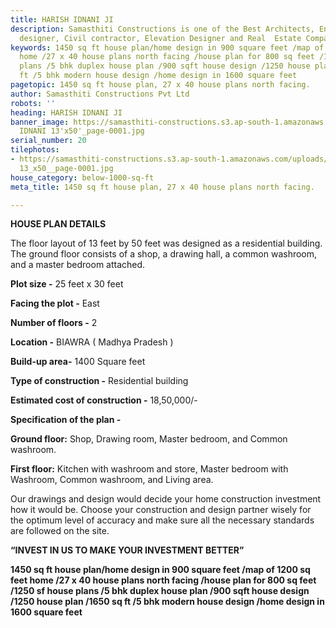 ```yaml
---
title: HARISH IDNANI JI
description: Samasthiti Constructions is one of the Best Architects, Engineer, Interior
  designer, Civil contractor, Elevation Designer and Real  Estate Companies in Indore.
keywords: 1450 sq ft house plan/home design in 900 square feet /map of 1200 sq feet
  home /27 x 40 house plans north facing /house plan for 800 sq feet /1250 sf house
  plans /5 bhk duplex house plan /900 sqft house design /1250 house plan /1650 sq
  ft /5 bhk modern house design /home design in 1600 square feet
pagetopic: 1450 sq ft house plan, 27 x 40 house plans north facing.
author: Samasthiti Constructions Pvt Ltd
robots: ''
heading: HARISH IDNANI JI
banner_image: https://samasthiti-constructions.s3.ap-south-1.amazonaws.com/uploads/HARISH
  IDNANI 13'x50'_page-0001.jpg
serial_number: 20
tilephotos:
- https://samasthiti-constructions.s3.ap-south-1.amazonaws.com/uploads/HARISH IDNANI
  13_x50__page-0001.jpg
house_category: below-1000-sq-ft
meta_title: 1450 sq ft house plan, 27 x 40 house plans north facing.

---
```

**HOUSE PLAN DETAILS**

The floor layout of 13 feet by 50 feet was designed as a residential building. The ground floor consists of a shop, a drawing hall, a common washroom, and a master bedroom attached.

**Plot size -** 25 feet x 30 feet

**Facing the plot -** East

**Number of floors -** 2

**Location -** BIAWRA ( Madhya Pradesh )

**Build-up area-** 1400 Square feet

**Type of construction -** Residential building

**Estimated cost of construction -** 18,50,000/-

**Specification of the plan -**

**Ground floor:** Shop, Drawing room, Master bedroom, and Common washroom.

**First floor:** Kitchen with washroom and store, Master bedroom with Washroom, Common washroom, and Living area.

Our drawings and design would decide your home construction investment how it would be. Choose your construction and design partner wisely for the optimum level of accuracy and make sure all the necessary standards are followed on the site.

**“INVEST IN US TO MAKE YOUR INVESTMENT BETTER”**

**1450 sq ft house plan/home design in 900 square feet /map of 1200 sq feet home /27 x 40 house plans north facing /house plan for 800 sq feet /1250 sf house plans /5 bhk duplex house plan /900 sqft house design /1250 house plan /1650 sq ft /5 bhk modern house design /home design in 1600 square feet**